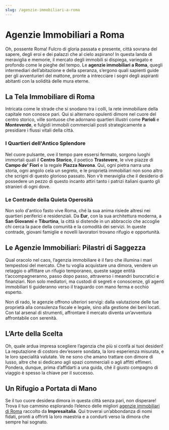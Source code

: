 ```yaml
---
slug: /agenzie-immobiliari-a-roma
---
```


# Agenzie Immobiliari a Roma

Oh, possente Roma! Fulcro di gloria passata e presente, città sovrana del sapere, degli eroi e dei palazzi che al cielo aspirano! In questa landa di meraviglia e memorie, il mercato degli immobili si dispiega, variegato e profondo come le pieghe del tempo. Le **agenzie immobiliari a Roma**, quegli intermediari dell’abitazione e della speranza, s’ergono quali sapienti guide per gli avventurieri del mattone, pronte a intrecciare i sogni degli aspiranti abitanti con la solidità delle mura eterne.

## La Tela Immobiliare di Roma

Intricata come le strade che si snodano tra i colli, la rete immobiliare della capitale non conosce pari. Qui si alternano opulenti dimore nel cuore del centro storico, ville sontuose che adornano quartieri illustri come **Parioli** e **Monteverde**, e fulgidi immobili commerciali posti strategicamente a presidiare i flussi vitali della città.

### I Quartieri dell'Antico Splendore

Nel cuore pulsante, ove il tempo pare essersi fermato, sorgono luoghi immortali quali il **Centro Storico**, il poetico **Trastevere**, le vive piazze di **Campo de' Fiori** e la regale **Piazza Navona**. Qui, ogni pietra narra una storia, ogni angolo cela un segreto, e le proprietà immobiliari non sono altro che scrigni di questo glorioso passato. Non v’è meraviglia che il desiderio di possedere un pezzo di questo incanto attiri tanto i patrizi italiani quanto gli stranieri di ogni dove.

### Le Contrade della Quieta Operosità

Non solo d'antico fasto vive Roma, ché la sua anima risiede altresì nei quartieri periferici e residenziali. Da **Eur**, con la sua architettura moderna, a **San Giovanni** e **Tiburtina**, la città si distende in un abbraccio che accoglie chi cerca la pace della comunità e la comodità dei servizi. In queste contrade, giovani famiglie e novelli lavoratori trovano rifugio e opportunità.

## Le Agenzie Immobiliari: Pilastri di Saggezza

Qual oracolo nel caos, l’agenzia immobiliare è il faro che illumina i mari tempestosi del mercato. Che tu voglia acquistare una dimora, vendere un retaggio o affittare un rifugio temporaneo, queste sagge entità t’accompagneranno, passo dopo passo, attraverso i meandri burocratici e finanziari. Non solo mediatori, ma custodi di segreti e conoscenze, gli agenti immobiliari ti guideranno verso il traguardo con mano ferma e occhio esperto.

Non di rado, le agenzie offrono ulteriori servigi: dalla valutazione delle tue proprietà alla consulenza fiscale e legale, sino alla gestione dei beni locati. Con tal arsenal di strumenti, affrontare il mercato diventa un’avventura affrontabile con serenità.

## L’Arte della Scelta

Oh, quale ardua impresa scegliere l’agenzia che più si confà ai tuoi desideri! La reputazione di costoro dev’essere sondata, la loro esperienza misurata, e le loro specialità valutate. Ve ne sono che amano trattare con dimore di lusso, altre che si dedicano agli spazi commerciali o agli affitti effimeri. Pondera, dunque, prima d’affidarti a una guida, ché il giusto compagno di viaggio è spesso la chiave per il successo.

## Un Rifugio a Portata di Mano

Se il tuo cuore desidera dimora in questa città senza pari, non disperare! Trova il tuo cammino esplorando l’elenco delle migliori [agenzie immobiliari di Roma](https://www.impresaitalia.info/7031/1/agenzie-immobiliari/roma.aspx) raccolto da **Impresaitalia**. Qui troverai un’abbondanza di nomi fidati, pronti a offrirti la loro maestria e a condurti verso la dimora che sempre hai sognato.


